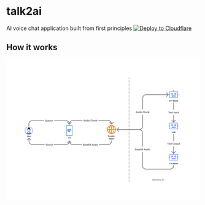 # talk2ai

AI voice chat application built from first principles
[![Deploy to Cloudflare](https://deploy.workers.cloudflare.com/button)](https://deploy.workers.cloudflare.com/?url=https://github.com/megaconfidence/talk2ai)

## How it works

![how it works](./arch.png)
